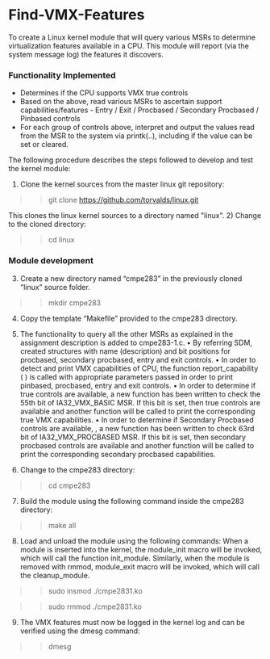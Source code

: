 # Find-VMX-Features
To create a Linux kernel module that will query various MSRs to determine virtualization features available in a CPU. 
This module will report (via the system message log) the features it discovers.

### Functionality Implemented
- Determines if the CPU supports VMX true controls
- Based on the above, read various MSRs to ascertain support capabilities/features - Entry / Exit / Procbased / Secondary Procbased / Pinbased controls
- For each group of controls above, interpret and output the values read from the MSR to the system via printk(..), including if the value can be set or cleared.

The following procedure describes the steps followed to develop and test the kernel module:

1)	Clone the kernel sources from the master linux git repository:
>> git clone https://github.com/torvalds/linux.git

This clones the linux kernel sources to a directory named "linux".
2)	Change to the cloned directory:
>> cd linux

### Module development
3)	Create a new directory named “cmpe283” in the previously cloned “linux” source folder.
>> mkdir cmpe283

4)	Copy the template “Makefile” provided to the cmpe283 directory.

5)	The functionality to query all the other MSRs as explained in the assignment description is added to cmpe283-1.c.
•	By referring SDM, created structures with name (description) and bit positions for procbased, secondary procbased, entry and exit controls.
•	In order to detect and print VMX capabilities of CPU, the function report_capability ( ) is called with appropriate parameters passed in order to print pinbased, procbased, entry and exit controls.
•	In order to determine if true controls are available, a new function has been written to check the 55th  bit of IA32_VMX_BASIC MSR. If this bit is set, then true controls are available and another function will be called to print the corresponding true VMX capabilities.
•	In order to determine if Secondary Procbased controls are available, , a new function has been written to check 63rd bit of IA32_VMX_PROCBASED MSR. If this bit is set, then secondary procbased controls are available and another function will be called to print the corresponding secondary procbased capabilities.

6)	Change to the cmpe283 directory:
>> cd cmpe283

7)	Build the module using the following command inside the cmpe283 directory:
>> make all

8)	Load and unload the module using the following commands:
When a module is inserted into the kernel, the module_init macro will be invoked, which will call the function init_module. 
Similarly, when the module is removed with rmmod, module_exit macro will be invoked, which will call the cleanup_module.
>> sudo insmod ./cmpe283­1.ko

>> sudo rmmod ./cmpe283­1.ko

9)	The VMX features must now be logged in the kernel log and can be verified using the dmesg command:
>> dmesg
